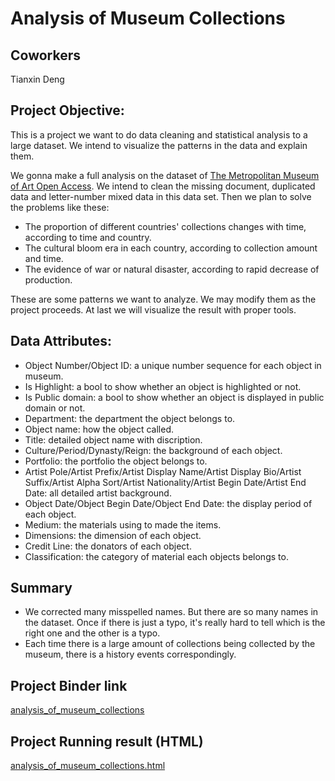 # Analysis of Museum Collections

## Coworkers

Tianxin Deng

## Project Objective:

This is a project we want to do data cleaning and statistical analysis to a large dataset. We intend to visualize the patterns in the data and explain them.

We gonna make a full analysis on the dataset of [The Metropolitan Museum of Art Open Access]( https://github.com/metmuseum/openaccess/ ). We intend to clean the missing document, duplicated data and letter-number mixed data in this data set. Then we plan to solve the problems like these:

- The proportion of different countries' collections changes with time, according to time and country.
- The cultural bloom era in each country, according to collection amount and time.
- The evidence of war or natural disaster, according to rapid decrease of production.

These are some patterns we want to analyze. We may modify them as the project proceeds. At last we will visualize the result with proper tools.

## Data Attributes:

- Object Number/Object ID: a unique number sequence for each object in museum.
- Is Highlight: a bool to show whether an object is highlighted or not.
- Is Public domain: a bool to show whether an object is displayed in public domain or not.
- Department: the department the object belongs to.
- Object name: how the object called.
- Title: detailed object name with discription.
- Culture/Period/Dynasty/Reign: the background of each object.
- Portfolio: the portfolio the object belongs to.
- Artist Pole/Artist Prefix/Artist Display Name/Artist Display Bio/Artist Suffix/Artist Alpha Sort/Artist Nationality/Artist Begin Date/Artist End Date: all detailed artist background.
- Object Date/Object Begin Date/Object End Date: the display period of each object.
- Medium: the materials using to made the items.
- Dimensions: the dimension of each object.
- Credit Line: the donators of each object.
- Classification: the category of material each objects belongs to.

## Summary

- We corrected many misspelled names. But there are so many names in the dataset. Once if there is just a typo, it's really hard to tell which is the right one and the other is a typo.
- Each time there is a large amount of collections being collected by the museum, there is a history events correspondingly.

## Project Binder link
[analysis_of_museum_collections ]( https://mybinder.org/v2/gh/CesareGao/analysis_of_museum_collections/master?filepath=analysis_of_museum_collection.ipynb )

## Project Running result (HTML)
[analysis_of_museum_collections.html]( https://github.com/CesareGao/analysis_of_museum_collections/blob/master/analysis_of_museum_collection.html )
